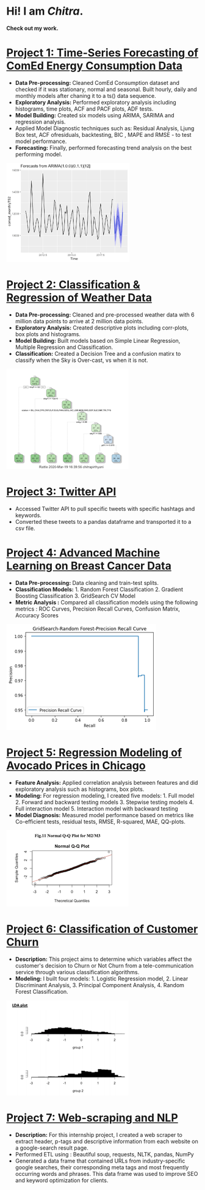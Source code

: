 # Hi! I am **_Chitra_**.

**Check out my work.**

# [Project 1: Time-Series Forecasting of ComEd Energy Consumption Data](https://github.com/ChitraPirthyani/DataNerd/blob/master/Time%20series%20Analysis-%20ComEd.R)
* **Data Pre-processing:** Cleaned ComEd Consumption dataset and checked if it was stationary, normal and seasonal.
Built hourly, daily and monthly models after chaning it to a ts() data sequence.
* **Exploratory Analysis:** Performed exploratory analysis including histograms, time plots, ACF and PACF plots, ADF tests.
* **Model Building:** Created six models using ARIMA, SARIMA and regression analysis. 
* Applied Model Diagnostic techniques such as: Residual Analysis, Ljung Box test, ACF ofresiduals, backtesting, BIC , MAPE and RMSE - to test model performance. 
* **Forecasting:** Finally, performed forecasting trend analysis on the best performing model. 

![](/images/Picture1.png)

# [Project 2: Classification & Regression of Weather Data](https://github.com/ChitraPirthyani/DataNerd/blob/master/DSC441%20Weather%20data%20Decision%20Trees.R)
* **Data Pre-processing:** Cleaned and pre-processed weather data with 6 million data points to arrive at 2 million data points.
* **Exploratory Analysis:** Created descriptive plots including corr-plots, box plots and histograms.
* **Model Building:** Built models based on Simple Linear Regression, Multiple Regression and Classification.
* **Classification:** Created a Decision Tree and a confusion matirx to classify when the Sky is Over-cast, vs when it is not. 

![](/images/Picture3.png)


# [Project 3: Twitter API](https://github.com/ChitraPirthyani/DataNerd/blob/master/TwitterAPI.py)
* Accessed Twitter API to pull specific tweets with specific hashtags and keywords.
* Converted these tweets to a pandas dataframe and transported it to a csv file. 

# [Project 4: Advanced Machine Learning on Breast Cancer Data](https://github.com/ChitraPirthyani/DataNerd/blob/master/Advanced%20Machine%20Learning%20-%201.ipynb)
* **Data Pre-processing:** Data cleaning and train-test splits.
* **Classification Models:** 1. Random Forest Classification
                            2. Gradient Boosting Classification
                           3. GridSearch CV Model
* **Metric Analysis :** Compared all classification models using the following metrics : ROC Curves, Precision Recall Curves, Confusion Matrix, Accuracy Scores

![](/images/picture5.png)

# [Project 5: Regression Modeling of Avocado Prices in Chicago](https://github.com/ChitraPirthyani/DataNerd/blob/master/Avocado%20-%20v2.R)
* **Feature Analysis:** Applied correlation analysis between features and did exploratory analysis such as histograms, box plots.
* **Modeling:** For regression modeling, I created five models: 
                1. Full model
                2. Forward and backward testing models
                3. Stepwise testing models
                4. Full interaction model
                5. Interaction model with backward testing
* **Model Diagnosis:** Measured model performance based on metrics like Co-efficient tests, residual tests, RMSE, R-squared, MAE, QQ-plots. 

![](/images/picture8.png)

# [Project 6: Classification of Customer Churn](https://github.com/ChitraPirthyani/DataNerd/blob/master/Classification.R)
* **Description:** This project aims to determine which variables affect the customer's decision to Churn or Not Churn from a tele-communication service through various classification algorithms.
* **Modeling:** I built four models: 1. Logistic Regression model, 2. Linear Discriminant Analysis, 3. Principal Component Analysis, 4. Random Forest Classification.

![](/images/picture7.png)

# [Project 7: Web-scraping and NLP](https://github.com/ChitraPirthyani/DataNerd/blob/master/Flooring_Text.py)
* **Description:** For this internship project, I created a web scraper to extract header, p-tags and descriptive information from each website on a google-search
result page. 
* Performed ETL using :  Beautiful soup, requests, NLTK, pandas, NumPy
* Generated a data frame that contained URLs from industry-specific google searches, their corresponding meta tags and most
frequently occurring words and phrases. This data frame was used to improve SEO and keyword optimization for clients. 


